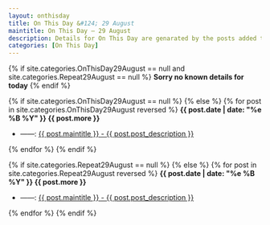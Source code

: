 ```yaml
---
layout: onthisday
title: On This Day &#124; 29 August
maintitle: On This Day — 29 August
description: Details for On This Day are genarated by the posts added to the website so the content is subject to changes/updates over time.
categories: [On This Day]
---
```


{% if site.categories.OnThisDay29August == null and site.categories.Repeat29August == null %}
<strong>Sorry no known details for today</strong>
{% endif %}

{% if site.categories.OnThisDay29August == null %}
{% else %}
{% for post in site.categories.OnThisDay29August reversed %}
<strong>{{ post.date | date: "%e %B %Y" }} {{ post.more }}</strong>
<ul>
<li> ——: <a href="{{ post.url }}">{{ post.maintitle }} - {{ post.post_description }}</a></li>
</ul>
{% endfor %}
{% endif %}

{% if site.categories.Repeat29August == null %}
{% else %}
{% for post in site.categories.Repeat29August reversed %}
<strong>{{ post.date | date: "%e %B %Y" }} {{ post.more }}</strong>
<ul>
<li> ——: <a href="{{ post.url }}">{{ post.maintitle }} - {{ post.post_description }}</a></li>
</ul>
{% endfor %}
{% endif %}
